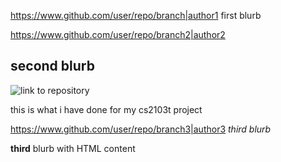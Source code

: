 https://www.github.com/user/repo/branch|author1
first blurb
<!--chart-->
https://www.github.com/user/repo/branch2|author2
## **second** blurb

![link](link) to repository

this is what i have done for my cs2103t project
<!--chart-->

https://www.github.com/user/repo/branch3|author3
*third blurb*

<strong>third</strong> blurb with HTML content
